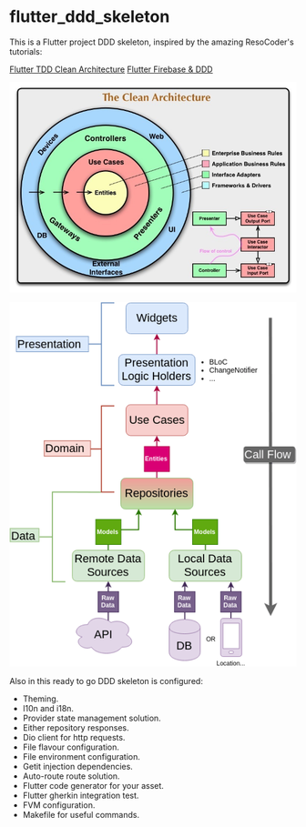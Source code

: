 # flutter_ddd_skeleton

This is a Flutter project DDD skeleton, inspired by the amazing ResoCoder's tutorials:

[Flutter TDD Clean Architecture](https://www.youtube.com/playlist?list=PLB6lc7nQ1n4iYGE_khpXRdJkJEp9WOech)
[Flutter Firebase & DDD](https://www.youtube.com/playlist?list=PLB6lc7nQ1n4iS5p-IezFFgqP6YvAJy84U)

![](docs/CleanArchitecture.jpg)

![](docs/Clean-Architecture-Flutter-Diagram.png)

Also in this ready to go DDD skeleton is configured:
  * Theming.
  * l10n and i18n.
  * Provider state management solution.
  * Either repository responses.
  * Dio client for http requests.
  * File flavour configuration.
  * File environment configuration.
  * Getit injection dependencies.
  * Auto-route route solution.
  * Flutter code generator for your asset.
  * Flutter gherkin integration test.
  * FVM configuration.
  * Makefile for useful commands.




